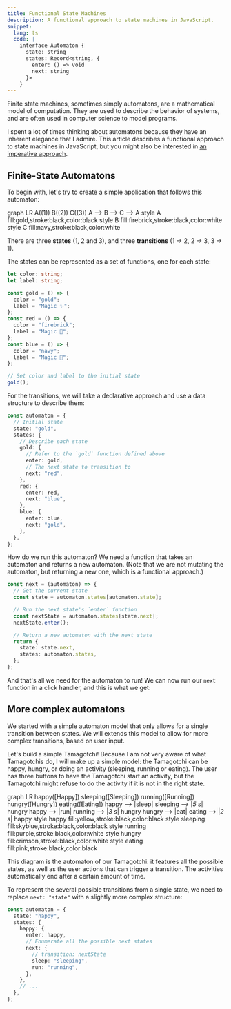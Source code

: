 ```yaml
---
title: Functional State Machines
description: A functional approach to state machines in JavaScript.
snippet:
  lang: ts
  code: |
    interface Automaton {
      state: string
      states: Record<string, {
        enter: () => void
        next: string
      }>
    }
---
```


<script>
  import Automaton from './Automaton.svelte';
  import Tamagotchi from './Tamagotchi.svelte';
  import {Mermaid} from '$lib/markdown';
</script>

Finite state machines, sometimes simply automatons, are a mathematical model of computation. They are used to describe the behavior of systems, and are often used in computer science to model programs.

I spent a lot of times thinking about automatons because they have an inherent elegance that I admire. This article describes a functional approach to state machines in JavaScript, but you might also be interested in [an imperative approach](./imperative-state-machines).

## Finite-State Automatons

To begin with, let's try to create a simple application that follows this automaton:

<Mermaid>
  graph LR
    A((1))
    B((2))
    C((3))
    A --> B --> C --> A
    style A fill:gold,stroke:black,color:black
    style B fill:firebrick,stroke:black,color:white
    style C fill:navy,stroke:black,color:white
</Mermaid>

There are three **states** (1, 2 and 3), and three **transitions** (1 → 2, 2 → 3, 3 → 1).

The states can be represented as a set of functions, one for each state:

```ts
let color: string;
let label: string;

const gold = () => {
  color = "gold";
  label = "Magic ✨";
};
const red = () => {
  color = "firebrick";
  label = "Magic 🚒";
};
const blue = () => {
  color = "navy";
  label = "Magic 🚓";
};

// Set color and label to the initial state
gold();
```

For the transitions, we will take a declarative approach and use a data structure to describe them:

```ts
const automaton = {
  // Initial state
  state: "gold",
  states: {
    // Describe each state
    gold: {
      // Refer to the `gold` function defined above
      enter: gold,
      // The next state to transition to
      next: "red",
    },
    red: {
      enter: red,
      next: "blue",
    },
    blue: {
      enter: blue,
      next: "gold",
    },
  },
};
```

How do we run this automaton? We need a function that takes an automaton and returns a new automaton. (Note that we are not mutating the automaton, but returning a new one, which is a functional approach.)

```ts
const next = (automaton) => {
  // Get the current state
  const state = automaton.states[automaton.state];

  // Run the next state's `enter` function
  const nextState = automaton.states[state.next];
  nextState.enter();

  // Return a new automaton with the next state
  return {
    state: state.next,
    states: automaton.states,
  };
};
```

And that's all we need for the automaton to run! We can now run our `next` function in a click handler, and this is what we get:

<Automaton />

## More complex automatons

We started with a simple automaton model that only allows for a single transition between states. We will extends this model to allow for more complex transitions, based on user input.

Let's build a simple Tamagotchi! Because I am not very aware of what Tamagotchis do, I will make up a simple model: the Tamagotchi can be happy, hungry, or doing an activity (sleeping, running or eating). The user has three buttons to have the Tamagotchi start an activity, but the Tamagotchi might refuse to do the activity if it is not in the right state.

<Mermaid>
  graph LR
    happy([Happy])
    sleeping([Sleeping])
    running([Running])
    hungry([Hungry])
    eating([Eating])
    happy --> |sleep| sleeping --> |<em>5 s</em>| hungry
    happy --> |run| running --> |<em>3 s</em>| hungry
    hungry --> |eat| eating --> |<em>2 s</em>| happy
    style happy fill:yellow,stroke:black,color:black
    style sleeping fill:skyblue,stroke:black,color:black
    style running fill:purple,stroke:black,color:white
    style hungry fill:crimson,stroke:black,color:white
    style eating fill:pink,stroke:black,color:black
</Mermaid>

This diagram is the automaton of our Tamagotchi: it features all the possible states, as well as the user actions that can trigger a transition. The activities automatically end after a certain amount of time.

To represent the several possible transitions from a single state, we need to replace `next: "state"` with a slightly more complex structure:

```ts
const automaton = {
  state: "happy",
  states: {
    happy: {
      enter: happy,
      // Enumerate all the possible next states
      next: {
        // transition: nextState
        sleep: "sleeping",
        run: "running",
      },
    },
    // ...
  },
};
```

<Tamagotchi />
